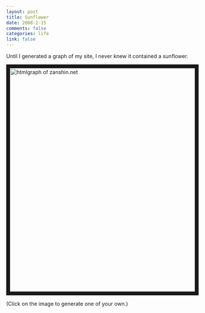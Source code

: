 ```yaml
--- 
layout: post
title: Sunflower
date: 2008-2-15
comments: false
categories: life
link: false
---
```

Until I generated a graph of my site, I never knew it contained a sunflower.

<a href="http://www.aharef.info/static/htmlgraph/" title="htmlgraph"><img src="http://zanshin.net/images/sitegraph.jpg" alt="htmlgraph of zanshin.net" align="middle" border="10" height="602" width="498" /></a>

(Click on the image to generate one of your own.)
